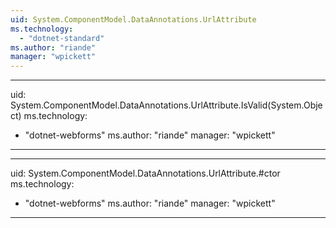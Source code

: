 ```yaml
---
uid: System.ComponentModel.DataAnnotations.UrlAttribute
ms.technology: 
  - "dotnet-standard"
ms.author: "riande"
manager: "wpickett"
---
```


---
uid: System.ComponentModel.DataAnnotations.UrlAttribute.IsValid(System.Object)
ms.technology: 
  - "dotnet-webforms"
ms.author: "riande"
manager: "wpickett"
---

---
uid: System.ComponentModel.DataAnnotations.UrlAttribute.#ctor
ms.technology: 
  - "dotnet-webforms"
ms.author: "riande"
manager: "wpickett"
---
